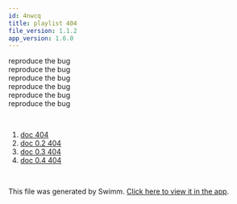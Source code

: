```yaml
---
id: 4nwcq
title: playlist 404
file_version: 1.1.2
app_version: 1.6.0
---
```


<!-- Intro - Do not remove this comment -->
reproduce the bug<br/>
reproduce the bug<br/>
reproduce the bug<br/>
reproduce the bug<br/>
reproduce the bug<br/>
reproduce the bug

<br/>

<!-- Steps - Do not remove this comment -->
1. [doc 404](doc-404.idi5i.sw.md)
2. [doc 0.2 404](doc-02-404.3098p.sw.md)
3. [doc 0.3 404](doc-03-404.7spta.sw.md)
4. [doc 0.4 404](doc-04-404.yk0nh.sw.md)


<br/>

This file was generated by Swimm. [Click here to view it in the app](http://localhost:5002/repos/Z2l0aHViJTNBJTNBTm9hUmVwbyUzQSUzQU5vYW96ZXI=/playlists/4nwcq).
